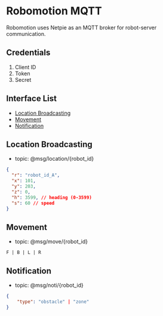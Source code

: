 # Robomotion MQTT

Robomotion uses Netpie as an MQTT broker for robot-server communication.

## Credentials

1. Client ID
2. Token
3. Secret

## Interface List

- [Location Broadcasting](#location%20broadcasting)
- [Movement](#movement)
- [Notification](#notification)

## Location Broadcasting

- topic: @msg/location/{robot_id}

```json
{
  "r": "robot_id_A",
  "x": 101,
  "y": 203,
  "z": 0,
  "h": 3599, // heading (0-3599)
  "s": 60 // speed
}
```

## Movement

- topic: @msg/move/{robot_id}

```text
F | B | L | R
```

## Notification

- topic: @msg/noti/{robot_id}

```json
{
    "type": "obstacle" | "zone"
}
```
